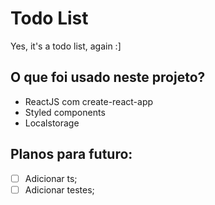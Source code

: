 # Todo List

Yes, it's a todo list, again :]

## O que foi usado neste projeto?

- ReactJS com create-react-app
- Styled components
- Localstorage

## Planos para futuro:

- [ ] Adicionar ts;
- [ ] Adicionar testes;
